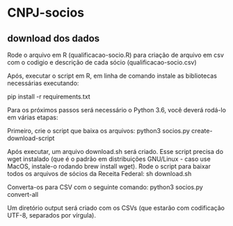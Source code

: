 # CNPJ-socios
## download dos dados

Rode o arquivo em R (qualificacao-socio.R) para criação de arquivo em csv com o codigio e descrição de cada sócio (qualificacao-socio.csv)

Após, executar o script em R, em linha de comando instale as bibliotecas necessárias executando:

pip install -r requirements.txt

Para os próximos passos será necessário o Python 3.6, você deverá rodá-lo em várias etapas:

Primeiro, crie o script que baixa os arquivos:
python3 socios.py create-download-script

Após executar, um arquivo download.sh será criado. Esse script precisa do wget instalado (que é o padrão em distribuições GNU/Linux - caso use MacOS, instale-o rodando brew install wget). Rode o script para baixar todos os arquivos de sócios da Receita Federal:
sh download.sh

Converta-os para CSV com o seguinte comando:
python3 socios.py convert-all

Um diretório output será criado com os CSVs (que estarão com codificação UTF-8, separados por vírgula).

